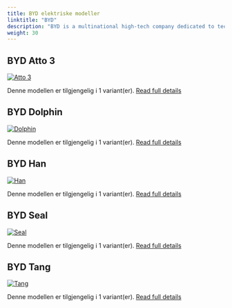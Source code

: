 ```yaml
---
title: BYD elektriske modeller
linktitle: "BYD"
description: "BYD is a multinational high-tech company dedicated to technological innovations for a better life. BYD operates in four industries, including automotive, electronics, new energy and rail. "
weight: 30
---
```

<!-- markdownlint-disable MD033 -->
<!-- markdownlint-disable MD010 -->



## BYD Atto 3

<a href="atto_3"><img src="https://media.evkx.net/multimedia/models/byd/atto_3/atto_3/main_1_st.jpg" class="img-fluid" alt="Atto 3" ></a>

Denne modellen er tilgjengelig i 1 variant(er).
[Read full details](atto_3/)

## BYD Dolphin

<a href="dolphin"><img src="https://media.evkx.net/multimedia/models/byd/dolphin/dolphin_60.4kwh/main_1_st.jpg" class="img-fluid" alt="Dolphin" ></a>

Denne modellen er tilgjengelig i 1 variant(er).
[Read full details](dolphin/)

## BYD Han

<a href="han"><img src="https://media.evkx.net/multimedia/models/byd/han/han/main_1_st.jpg" class="img-fluid" alt="Han" ></a>

Denne modellen er tilgjengelig i 1 variant(er).
[Read full details](han/)

## BYD Seal

<a href="seal"><img src="https://media.evkx.net/multimedia/models/byd/seal/seal_awd/main_1_st.jpg" class="img-fluid" alt="Seal" ></a>

Denne modellen er tilgjengelig i 1 variant(er).
[Read full details](seal/)

## BYD Tang

<a href="tang"><img src="https://media.evkx.net/multimedia/models/byd/tang/tang_ev600/main_1_st.jpg" class="img-fluid" alt="Tang" ></a>

Denne modellen er tilgjengelig i 1 variant(er).
[Read full details](tang/)
